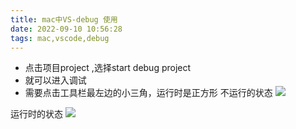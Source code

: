 ```yaml
---
title: mac中VS-debug 使用
date: 2022-09-10 10:56:28
tags: mac,vscode,debug
---
```


- 点击项目project ,选择start debug project
- 就可以进入调试
- 需要点击工具栏最左边的小三角，运行时是正方形
不运行的状态
![](https://tva1.sinaimg.cn/large/e6c9d24egy1h61bs26xapj20qm04igls.jpg)

运行时的状态
![](https://tva1.sinaimg.cn/large/e6c9d24egy1h61bwf2wufj21i404iaar.jpg)